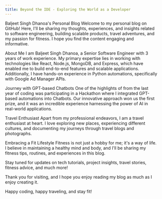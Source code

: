 ```yaml
---
title: Beyond the IDE - Exploring the World as a Developer
---
```


Baljeet Singh Dhanoa's Personal Blog
Welcome to my personal blog on GitHub! Here, I'll be sharing my thoughts, experiences, and insights related to software engineering, building scalable products, travel adventures, and my passion for fitness. I hope you find the content engaging and informative.

About Me
I am Baljeet Singh Dhanoa, a Senior Software Engineer with 3 years of work experience. My primary expertise lies in working with technologies like React, Node.js, MongoDB, and Express, which have enabled me to build end-to-end features and scalable applications. Additionally, I have hands-on experience in Python automations, specifically with Google Ad Manager APIs.

Journey with GPT-based Chatbots
One of the highlights of from the last year of coding was participating in a Hackathon where I integrated GPT-based automations into Chatbots. Our innovative approach won us the first prize, and it was an incredible experience harnessing the power of AI in real-world applications.

Travel Enthusiast
Apart from my professional endeavors, I am a travel enthusiast at heart. I love exploring new places, experiencing different cultures, and documenting my journeys through travel blogs and photographs.

Embracing a Fit Lifestyle
Fitness is not just a hobby for me; it's a way of life. I believe in maintaining a healthy mind and body, and I'll be sharing my fitness tips, routines, and experiences in this blog.

Stay tuned for updates on tech tutorials, project insights, travel stories, fitness advice, and much more!

Thank you for visiting, and I hope you enjoy reading my blog as much as I enjoy creating it.

Happy coding, happy traveling, and stay fit!
